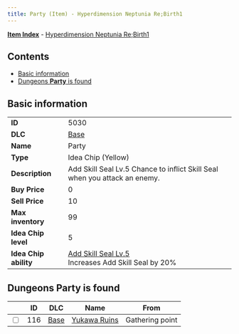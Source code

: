 ```yaml
---
title: Party (Item) - Hyperdimension Neptunia Re;Birth1
---
```


[**Item Index**](/neptunia/rb1/item/index.html) - [Hyperdimension Neptunia Re;Birth1](/neptunia/rb1)

## Contents

- [Basic information](#basic-information)
- [Dungeons **Party** is found](#dungeons-party-is-found)

## Basic information

|   |   |
| -- | -- |
| **ID** | 5030 |
| **DLC** | [Base](/neptunia/rb1/dlc/1-base.html) |
| **Name** | Party |
| **Type** | Idea Chip (Yellow) |
| **Description** | Add Skill Seal Lv.5 Chance to inflict Skill Seal when you attack an enemy. |
| **Buy Price** | 0 |
| **Sell Price** | 10 |
| **Max inventory** | 99 |
| **Idea Chip level** | 5 |
| **Idea Chip ability** | [Add Skill Seal Lv.5](/neptunia/rb1/avatar/1-9529-add-skill-seal-lv-5.html)<br />Increases Add Skill Seal by 20% |


## Dungeons **Party** is found

|    | ID | DLC | Name | From |
| -- | -- | --- | ---- | ---- |
| <input type="checkbox" id="rb1-dungeon-1-116" class="trackbox" /> | 116 | [Base](/neptunia/rb1/dlc/1-base.html) | [Yukawa Ruins](/neptunia/rb1/dungeon/1-116-yukawa-ruins.html) | Gathering point |
